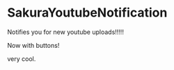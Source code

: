 # SakuraYoutubeNotification

Notifies you for new youtube uploads!!!!!

Now with buttons!

very cool.